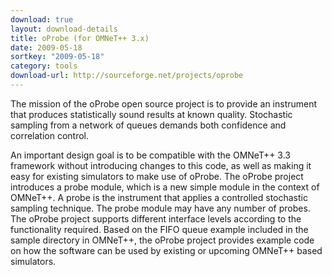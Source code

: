 ```yaml
---
download: true
layout: download-details
title: oProbe (for OMNeT++ 3.x)
date: 2009-05-18
sortkey: "2009-05-18"
category: tools
download-url: http://sourceforge.net/projects/oprobe
---
```


The mission of the oProbe open source project is to provide an instrument that produces statistically sound results at known quality. Stochastic sampling from a network of queues demands both confidence and correlation control.

An important design goal is to be compatible with the OMNeT++ 3.3 framework without introducing changes to this code, as well as making it easy for existing simulators to make use of oProbe. The oProbe project introduces a probe module, which is a new simple module in the context of OMNeT++. A probe is the instrument that applies a controlled stochastic sampling technique. The probe module may have any number of probes. The oProbe project supports different interface levels according to the functionality required. Based on the FIFO queue example included in the sample directory in OMNeT++, the oProbe project provides example code on how the software can be used by existing or upcoming OMNeT++ based simulators.

